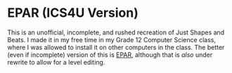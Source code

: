 # EPAR (ICS4U Version)
This is an unofficial, incomplete, and rushed recreation of Just Shapes and Beats. I made it in my free time in my Grade 12 Computer Science class, where I was allowed to install it on other computers in the class. The better (even if incomplete) version of this is [EPAR](https://github.com/Cerulity32K/epar), although that is _also_ under rewrite to allow for a level editing.
